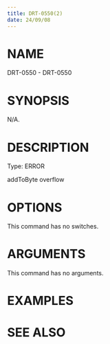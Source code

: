 ```yaml
---
title: DRT-0550(2)
date: 24/09/08
---
```


# NAME

DRT-0550 - DRT-0550

# SYNOPSIS

N/A.

# DESCRIPTION

Type: ERROR

addToByte overflow

# OPTIONS

This command has no switches.

# ARGUMENTS

This command has no arguments.

# EXAMPLES

# SEE ALSO
